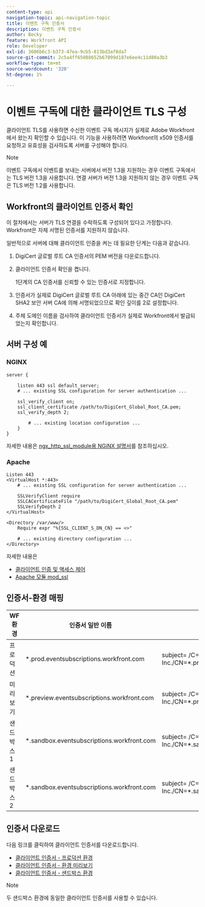 ```yaml
---
content-type: api
navigation-topic: api-navigation-topic
title: 이벤트 구독 인증서
description: 이벤트 구독 인증서
author: Becky
feature: Workfront API
role: Developer
exl-id: 3606b6c3-b373-47ea-9cb5-813bd3af8da7
source-git-commit: 2c5a4ff65088652b67099d187e6ee4c11d80a3b3
workflow-type: tm+mt
source-wordcount: '320'
ht-degree: 1%

---
```


# 이벤트 구독에 대한 클라이언트 TLS 구성

<!--Configuring Client TLS for Event Subscription
Steps to Verify Workfront's Client Certificate
Examples for Server configuration
NGINX
Apache
Certificate to Environment Mapping
Certificates
Production
Preview
Sandbox 1
Sandbox 2
-->

클라이언트 TLS를 사용하면 수신한 이벤트 구독 메시지가 실제로 Adobe Workfront에서 왔는지 확인할 수 있습니다. 이 기능을 사용하려면 Workfront의 x509 인증서를 요청하고 유효성을 검사하도록 서버를 구성해야 합니다.


>[!NOTE]
>
>이벤트 구독에서 이벤트를 보내는 서버에서 버전 1.3을 지원하는 경우 이벤트 구독에서는 TLS 버전 1.3을 사용합니다. 연결 서버가 버전 1.3을 지원하지 않는 경우 이벤트 구독은 TLS 버전 1.2를 사용합니다.



## Workfront의 클라이언트 인증서 확인

이 절차에서는 서버가 TLS 연결을 수락하도록 구성되어 있다고 가정합니다. Workfront은 자체 서명된 인증서를 지원하지 않습니다.

일반적으로 서버에 대해 클라이언트 인증을 켜는 데 필요한 단계는 다음과 같습니다.

1. DigiCert 글로벌 루트 CA 인증서의 PEM 버전을 다운로드합니다.
1. 클라이언트 인증서 확인을 켭니다.

   1단계의 CA 인증서를 신뢰할 수 있는 인증서로 지정합니다.

1. 인증서가 실제로 DigiCert 글로벌 루트 CA 아래에 있는 중간 CA인 DigiCert SHA2 보안 서버 CA에 의해 서명되었으므로 확인 깊이를 2로 설정합니다.
1. 주체 도메인 이름을 검사하여 클라이언트 인증서가 실제로 Workfront에서 발급되었는지 확인합니다.

## 서버 구성 예

### NGINX

```
server {

    listen 443 ssl default_server;
    # ... existing SSL configuration for server authentication ...

    ssl_verify_client on;
    ssl_client_certificate /path/to/DigiCert_Global_Root_CA.pem;
    ssl_verify_depth 2;

        # ... existing location configuration ...
    }
}
```

자세한 내용은 [ngx_http_ssl_module용 NGiNX 설명서](https://nginx.org/en/docs/http/ngx_http_ssl_module.html)를 참조하십시오.

### Apache

```
Listen 443
<VirtualHost *:443>
    # ... existing SSL configuration for server authentication ...

    SSLVerifyClient require
    SSLCACertificateFile "/path/to/DigiCert_Global_Root_CA.pem"
    SSLVerifyDepth 2
</VirtualHost>

<Directory /var/www/>
    Require expr "%{SSL_CLIENT_S_DN_CN} == <>"

    # ... existing directory configuration ...
</Directory>
```

자세한 내용은

* [클라이언트 인증 및 액세스 제어](https://httpd.apache.org/docs/2.4/ssl/ssl_howto.html#accesscontrol)
* [Apache 모듈 mod_ssl](https://httpd.apache.org/docs/2.4/mod/mod_ssl.html)
 

## 인증서-환경 매핑

| WF 환경 | 인증서 일반 이름 | 인증서 주체(DN) |
| -- | -- | -- |
| 프로덕션 | *.prod.eventsubscriptions.workfront.com | subject= /C=US/ST=Utah/L=Lehi/O=Workfront, Inc./CN=*.prod.eventsubscriptions.workfront.com |
| 미리보기 | *.preview.eventsubscriptions.workfront.com | subject= /C=US/ST=Utah/L=Lehi/O=Workfront, Inc./CN=*.preview.eventsubscriptions.workfront.com |
| 샌드박스 1 | *.sandbox.eventsubscriptions.workfront.com | subject= /C=US/ST=Utah/L=Lehi/O=Workfront, Inc./CN=*.sandbox.eventsubscriptions.workfront.com |
| 샌드박스 2 | *.sandbox.eventsubscriptions.workfront.com | subject= /C=US/ST=Utah/L=Lehi/O=Workfront, Inc./CN=*.sandbox.eventsubscriptions.workfront.com |

## 인증서 다운로드

다음 링크를 클릭하여 클라이언트 인증서를 다운로드합니다.

* [클라이언트 인증서 - 프로덕션 환경](assets/prod-environment-nov-2024.crt)
* [클라이언트 인증서 - 환경 미리보기](assets/preview-environment-nov-2024.crt)
* [클라이언트 인증서 - 샌드박스 환경](assets/sandbox-environment-nov-2024.crt)

>[!NOTE]
>
>두 샌드박스 환경에 동일한 클라이언트 인증서를 사용할 수 있습니다.
